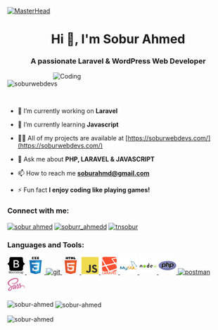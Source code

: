 [![MasterHead](https://richestsoft.com/blog/wp-content/uploads/2019/04/web-development-banner.jpg)](https://soburwebdevs.io)
<h1 align="center">Hi 👋, I'm Sobur Ahmed</h1>
<h3 align="center">A passionate Laravel & WordPress Web Developer</h3>
<img align="right" alt="Coding" width="400" src="https://media4.giphy.com/media/qgQUggAC3Pfv687qPC/giphy.gif?cid=790b7611e8a32fd622bb2c9445fa6d9be93bde85820eb613&rid=giphy.gif&ct=g">

<p align="left"> <img src="https://komarev.com/ghpvc/?username=soburwebdevs&label=Profile%20views&color=0e75b6&style=flat" alt="soburwebdevs" /> </p>

<p align="left"> <a href="https://twitter.com/" target="blank"><img src="https://img.shields.io/twitter/follow/?logo=twitter&style=for-the-badge" alt="" /></a> </p>

- 🔭 I’m currently working on **Laravel**

- 🌱 I’m currently learning **Javascript**

- 👨‍💻 All of my projects are available at [https://soburwebdevs.com/](https://soburwebdevs.com/)

- 💬 Ask me about **PHP, LARAVEL & JAVASCRIPT**

- 📫 How to reach me **soburahmd@gmail.com**

- ⚡ Fun fact **I enjoy coding like playing games!**

<h3 align="left">Connect with me:</h3>
<p align="left">
<a href="https://facebook.com/soburwebdevs/" target="blank"><img align="center" src="https://raw.githubusercontent.com/rahuldkjain/github-profile-readme-generator/master/src/images/icons/Social/facebook.svg" alt="sobur ahmed" height="30" width="40" /></a>
<a href="https://instagram.com/soburwebdevs" target="blank"><img align="center" src="https://raw.githubusercontent.com/rahuldkjain/github-profile-readme-generator/master/src/images/icons/Social/instagram.svg" alt="soburr_ahmedd" height="30" width="40" /></a>
<a href="https://www.youtube.com/channel/UCK5LFg9uEixB7JTCk9r2EJw" target="blank"><img align="center" src="https://raw.githubusercontent.com/rahuldkjain/github-profile-readme-generator/master/src/images/icons/Social/youtube.svg" alt="tnsobur" height="30" width="40" /></a>
</p>

<h3 align="left">Languages and Tools:</h3>
<p align="left"> <a href="https://getbootstrap.com" target="_blank" rel="noreferrer"> <img src="https://raw.githubusercontent.com/devicons/devicon/master/icons/bootstrap/bootstrap-plain-wordmark.svg" alt="bootstrap" width="40" height="40"/> </a> <a href="https://www.w3schools.com/css/" target="_blank" rel="noreferrer"> <img src="https://raw.githubusercontent.com/devicons/devicon/master/icons/css3/css3-original-wordmark.svg" alt="css3" width="40" height="40"/> </a> <a href="https://git-scm.com/" target="_blank" rel="noreferrer"> <img src="https://www.vectorlogo.zone/logos/git-scm/git-scm-icon.svg" alt="git" width="40" height="40"/> </a> <a href="https://www.w3.org/html/" target="_blank" rel="noreferrer"> <img src="https://raw.githubusercontent.com/devicons/devicon/master/icons/html5/html5-original-wordmark.svg" alt="html5" width="40" height="40"/> </a> <a href="https://developer.mozilla.org/en-US/docs/Web/JavaScript" target="_blank" rel="noreferrer"> <img src="https://raw.githubusercontent.com/devicons/devicon/master/icons/javascript/javascript-original.svg" alt="javascript" width="40" height="40"/> </a> <a href="https://laravel.com/" target="_blank" rel="noreferrer"> <img src="https://raw.githubusercontent.com/devicons/devicon/master/icons/laravel/laravel-plain-wordmark.svg" alt="laravel" width="40" height="40"/> </a> <a href="https://www.mysql.com/" target="_blank" rel="noreferrer"> <img src="https://raw.githubusercontent.com/devicons/devicon/master/icons/mysql/mysql-original-wordmark.svg" alt="mysql" width="40" height="40"/> </a> <a href="https://nodejs.org" target="_blank" rel="noreferrer"> <img src="https://raw.githubusercontent.com/devicons/devicon/master/icons/nodejs/nodejs-original-wordmark.svg" alt="nodejs" width="40" height="40"/> </a> <a href="https://www.php.net" target="_blank" rel="noreferrer"> <img src="https://raw.githubusercontent.com/devicons/devicon/master/icons/php/php-original.svg" alt="php" width="40" height="40"/> </a> <a href="https://postman.com" target="_blank" rel="noreferrer"> <img src="https://www.vectorlogo.zone/logos/getpostman/getpostman-icon.svg" alt="postman" width="40" height="40"/> </a> <a href="https://sass-lang.com" target="_blank" rel="noreferrer"> <img src="https://raw.githubusercontent.com/devicons/devicon/master/icons/sass/sass-original.svg" alt="sass" width="40" height="40"/> </a> </p>

<p><img align="left" src="https://github-readme-stats.vercel.app/api/top-langs?username=soburwebdevs&show_icons=true&locale=en&layout=compact" alt="sobur-ahmed" /></p>

<p>&nbsp;<img align="center" src="https://github-readme-stats.vercel.app/api?username=soburwebdevs&show_icons=true&locale=en" alt="sobur-ahmed" /></p>

<p><img align="center" src="https://github-readme-streak-stats.herokuapp.com/?user=soburwebdevs&" alt="sobur-ahmed" /></p>
